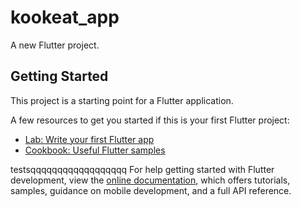 # kookeat_app

A new Flutter project.

## Getting Started

This project is a starting point for a Flutter application.

A few resources to get you started if this is your first Flutter project:

- [Lab: Write your first Flutter app](https://docs.flutter.dev/get-started/codelab)
- [Cookbook: Useful Flutter samples](https://docs.flutter.dev/cookbook)

testsqqqqqqqqqqqqqqqqqq
For help getting started with Flutter development, view the
[online documentation](https://docs.flutter.dev/), which offers tutorials,
samples, guidance on mobile development, and a full API reference.
